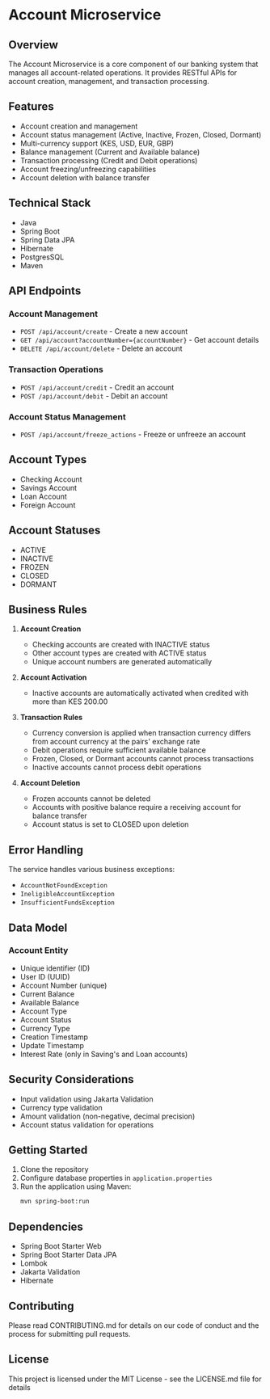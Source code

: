 # Account Microservice

## Overview
The Account Microservice is a core component of our banking system that manages all account-related operations. It provides RESTful APIs for account creation, management, and transaction processing.

## Features
- Account creation and management
- Account status management (Active, Inactive, Frozen, Closed, Dormant)
- Multi-currency support (KES, USD, EUR, GBP)
- Balance management (Current and Available balance)
- Transaction processing (Credit and Debit operations)
- Account freezing/unfreezing capabilities
- Account deletion with balance transfer

## Technical Stack
- Java
- Spring Boot
- Spring Data JPA
- Hibernate
- PostgresSQL
- Maven

## API Endpoints

### Account Management
- `POST /api/account/create` - Create a new account
- `GET /api/account?accountNumber={accountNumber}` - Get account details
- `DELETE /api/account/delete` - Delete an account

### Transaction Operations
- `POST /api/account/credit` - Credit an account
- `POST /api/account/debit` - Debit an account

### Account Status Management
- `POST /api/account/freeze_actions` - Freeze or unfreeze an account

## Account Types
- Checking Account
- Savings Account
- Loan Account
- Foreign Account

## Account Statuses
- ACTIVE
- INACTIVE
- FROZEN
- CLOSED
- DORMANT

## Business Rules
1. **Account Creation**
    - Checking accounts are created with INACTIVE status
    - Other account types are created with ACTIVE status
    - Unique account numbers are generated automatically

2. **Account Activation**
    - Inactive accounts are automatically activated when credited with more than KES 200.00

3. **Transaction Rules**
    - Currency conversion is applied when transaction currency differs from account currency at the pairs' exchange rate
    - Debit operations require sufficient available balance
    - Frozen, Closed, or Dormant accounts cannot process transactions
    - Inactive accounts cannot process debit operations

4. **Account Deletion**
    - Frozen accounts cannot be deleted
    - Accounts with positive balance require a receiving account for balance transfer
    - Account status is set to CLOSED upon deletion

## Error Handling
The service handles various business exceptions:
- `AccountNotFoundException`
- `IneligibleAccountException`
- `InsufficientFundsException`

## Data Model
### Account Entity
- Unique identifier (ID)
- User ID (UUID)
- Account Number (unique)
- Current Balance
- Available Balance
- Account Type
- Account Status
- Currency Type
- Creation Timestamp
- Update Timestamp
- Interest Rate (only in Saving's and Loan accounts)

## Security Considerations
- Input validation using Jakarta Validation
- Currency type validation
- Amount validation (non-negative, decimal precision)
- Account status validation for operations

## Getting Started
1. Clone the repository
2. Configure database properties in `application.properties`
3. Run the application using Maven:
   ```bash
   mvn spring-boot:run
   ```

## Dependencies
- Spring Boot Starter Web
- Spring Boot Starter Data JPA
- Lombok
- Jakarta Validation
- Hibernate

## Contributing
Please read CONTRIBUTING.md for details on our code of conduct and the process for submitting pull requests.

## License
This project is licensed under the MIT License - see the LICENSE.md file for details